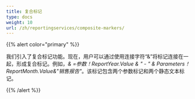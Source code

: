 ```yaml
---
title: 复合标记
type: docs
weight: 10
url: /zh/reportingservices/composite-markers/
---
```


{{% alert color="primary" %}} 

我们引入了复合标记功能。现在，用户可以通过使用连接字符“&”将标记连接在一起，形成复合标记。例如，*& =参数！ReportYear.Value & " - " & Parameters！ReportMonth.Value&"销售报告"*。该标记包含两个参数标记和两个静态文本标记。

{{% /alert %}}
